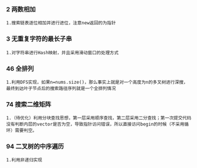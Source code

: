 ### 2 两数相加
    1.搜索链表逐位相加并进行进位，注意new返回的为指针
### 3 无重复字符的最长子串
    1.对字符串进行Hash映射，并且采用滑动窗口的处理方式
### 46 全排列
    1.利用DFS实现，如果n=nums.size()，那么事实上就是对一个高度为n的多叉树进行深搜，最终到达叶子节点后的搜索路径序列就是一个全排列情况
### 74 搜索二维矩阵
    1.（待优化）利用分块查找思想，第一层采用顺序查找，第二层采用二分查找；第一次提交代码没有判断内层的vector是否为空，导致指针访问错误，所以直接访问begin的时候（不采用循环）需要判空。
### 94 二叉树的中序遍历
    1.利用非递归实现


    


